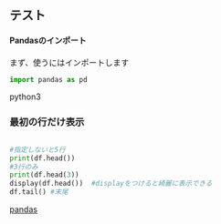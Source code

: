 テスト
---

#### Pandasのインポート

まず、使うにはインポートします
 
```python
import pandas as pd
```  
python3


### 最初の行だけ表示
```python

#指定しないと5行
print(df.head())
#3行のみ
print(df.head(3))
display(df.head())  #displayをつけると綺麗に表示できる
df.tail() #末尾
```
[pandas](\pandas\1004_Pandas.html)
